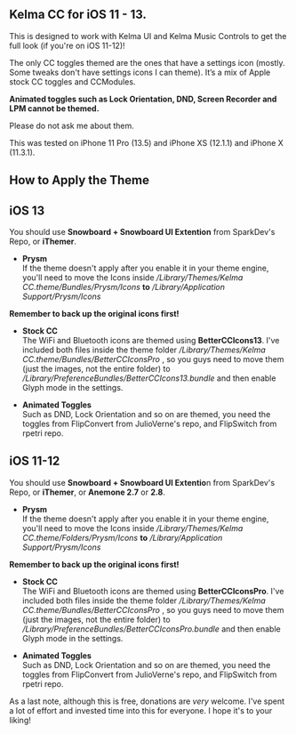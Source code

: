 

## Kelma CC for iOS 11 - 13.

This is designed to work with Kelma UI and Kelma Music Controls to get the full look (if you're on iOS 11-12)!<br />

The only CC toggles themed are the ones that have a settings icon (mostly. Some tweaks don't have settings icons I can theme). It’s a mix of Apple stock CC toggles and CCModules.<br />

**Animated toggles such as Lock Orientation, DND, Screen Recorder and LPM cannot be themed.**<br />

Please do not ask me about them.<br />

This was tested on iPhone 11 Pro (13.5) and iPhone XS (12.1.1) and iPhone X (11.3.1).<br />

## How to Apply the Theme
## iOS 13

 You should use **Snowboard + Snowboard UI Extention** from SparkDev's Repo, or **iThemer**.<br />

 - **Prysm**<br />
 If the theme doesn't apply after you enable it in your theme engine, you'll need to move the Icons inside  */Library/Themes/Kelma CC.theme/Bundles/Prysm/Icons*   **to**   */Library/Application Support/Prysm/Icons*<br />

**Remember to back up the original icons first!**<br />

 - **Stock CC**<br />
The WiFi and Bluetooth icons are themed using **BetterCCIcons13**. I've included both files inside the theme folder   */Library/Themes/Kelma CC.theme/Bundles/BetterCCIconsPro* , so you guys need to move them (just the images, not the entire folder) to   */Library/PreferenceBundles/BetterCCIcons13.bundle* and then enable Glyph mode in the settings.<br />


 - **Animated Toggles**<br />
Such as DND, Lock Orientation and so on are themed, you need the toggles from FlipConvert from JulioVerne's repo, and FlipSwitch from rpetri repo.<br />


## iOS 11-12

You should use **Snowboard + Snowboard UI Extentio**n from SparkDev's Repo, or **iThemer**, or  **Anemone 2.7** or **2.8**.<br />

  - **Prysm**<br />
 If the theme doesn't apply after you enable it in your theme engine, you'll need to move the Icons inside  */Library/Themes/Kelma CC.theme/Folders/Prysm/Icons*   **to**   */Library/Application Support/Prysm/Icons*<br />

**Remember to back up the original icons first!**<br />

 - **Stock CC**<br />
The WiFi and Bluetooth icons are themed using **BetterCCIconsPro**. I've included both files inside the theme folder   */Library/Themes/Kelma CC.theme/Bundles/BetterCCIconsPro* , so you guys need to move them (just the images, not the entire folder) to   */Library/PreferenceBundles/BetterCCIconsPro.bundle* and then enable Glyph mode in the settings.<br />


 - **Animated Toggles**<br />
Such as DND, Lock Orientation and so on are themed, you need the toggles from FlipConvert from JulioVerne's repo, and FlipSwitch from rpetri repo.<br />


As a last note, although this is free, donations are *very* welcome. I've spent a lot of effort and invested time into this for everyone. I hope it's to your liking!
